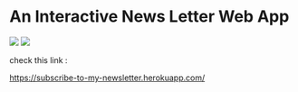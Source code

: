 # An Interactive News Letter Web App

![](https://forthebadge.com/images/badges/made-with-javascript.svg)
![](https://nodejs.dev/static/nodejs-logo-light-mode-d8cbf6c670c6befc286bc5c456b20f39.svg)


check this link : 

https://subscribe-to-my-newsletter.herokuapp.com/


